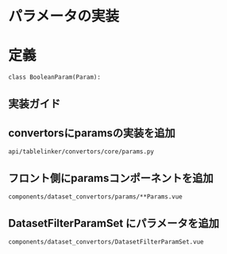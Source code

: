 # パラメータの実装


# 定義

```
class BooleanParam(Param):

```

## 実装ガイド

## convertorsにparamsの実装を追加
`api/tablelinker/convertors/core/params.py`

## フロント側にparamsコンポーネントを追加
`components/dataset_convertors/params/**Params.vue`

## DatasetFilterParamSet にパラメータを追加
`components/dataset_convertors/DatasetFilterParamSet.vue`
